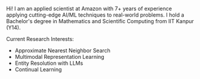 Hi! I am an applied scientist at Amazon with 7+ years of experience applying cutting-edge AI/ML techniques to real-world problems. I hold a Bachelor's degree in Mathematics and Scientific Computing from IIT Kanpur (Y14).

Current Research Interests:
- Approximate Nearest Neighbor Search
- Multimodal Representation Learning
- Entity Resolution with LLMs
- Continual Learning